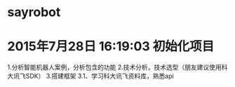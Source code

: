 # sayrobot
# 2015年7月28日 16:19:03 初始化项目
   1.分析智能机器人案例，分析包含的功能
   2.技术分析，技术选型（朋友建议使用科大讯飞SDK）
   3.搭建框架
       3.1、学习科大讯飞资料库，熟悉api
      
             
